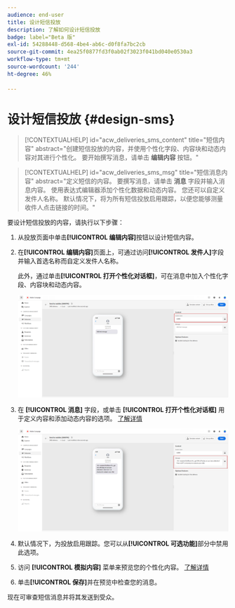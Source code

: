 ```yaml
---
audience: end-user
title: 设计短信投放
description: 了解如何设计短信投放
badge: label="Beta 版"
exl-id: 54288448-d568-4be4-ab6c-d0f8fa7bc2cb
source-git-commit: 4ea25f0877fd3f0ab02f3023f041bd040e0530a3
workflow-type: tm+mt
source-wordcount: '244'
ht-degree: 46%

---
```


# 设计短信投放 {#design-sms}

>[!CONTEXTUALHELP]
>id="acw_deliveries_sms_content"
>title="短信内容"
>abstract="创建短信投放的内容，并使用个性化字段、内容块和动态内容对其进行个性化。 要开始撰写消息，请单击 **编辑内容** 按钮。"



>[!CONTEXTUALHELP]
>id="acw_deliveries_sms_msg"
>title="短信消息内容"
>abstract="定义短信的内容。 要撰写消息，请单击 **消息** 字段并输入消息内容。 使用表达式编辑器添加个性化数据和动态内容。 您还可以自定义发件人名称。 默认情况下，将为所有短信投放启用跟踪，以便您能够测量收件人点击链接的时间。"


要设计短信投放的内容，请执行以下步骤：

1. 从投放页面中单击&#x200B;**[!UICONTROL 编辑内容]**&#x200B;按钮以设计短信内容。

1. 在&#x200B;**[!UICONTROL 编辑内容]**&#x200B;页面上，可通过访问&#x200B;**[!UICONTROL 发件人]**&#x200B;字段并输入首选名称而自定义发件人名称。

   此外，通过单击&#x200B;**[!UICONTROL 打开个性化对话框]**，可在消息中加入个性化字段、内容块和动态内容。

   ![](assets/sms_content_1.png)

1. 在 **[!UICONTROL 消息]** 字段，或单击 **[!UICONTROL 打开个性化对话框]** 用于定义内容和添加动态内容的选项。 [了解详情](../personalization/gs-personalization.md)

   ![](assets/sms_content_2.png)

1. 默认情况下，为投放启用跟踪。您可以从&#x200B;**[!UICONTROL 可选功能]**&#x200B;部分中禁用此选项。

1. 访问 **[!UICONTROL 模拟内容]** 菜单来预览您的个性化内容。 [了解详情](send-sms.md#preview-sms)

1. 单击&#x200B;**[!UICONTROL 保存]**&#x200B;并在预览中检查您的消息。

现在可审查短信消息并将其发送到受众。
